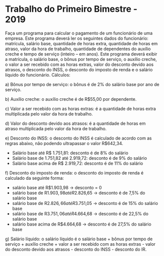 Trabalho do Primeiro Bimestre - 2019
=========================================

  Faça um programa para calcular o pagamento de um funcionário de uma empresa. Este programa
deverá ler os seguintes dados do funcionário: matrícula, salário base, quantidade de horas extra,
quantidade de horas em atraso, valor da hora de trabalho, quantidade de dependentes do auxílio
creche e tempo de serviço (inteiro – em anos). Este programa deverá exibir a matrícula, o salário
base, o bônus por tempo de serviço, o auxílio creche, o valor a ser recebido com as horas extras,
valor do desconto devido aos atrasos, o desconto do INSS, o desconto do imposto de renda e o
salário líquido do funcionário. Cálculos:

a) Bônus por tempo de serviço: o bônus é de 2% do salário base por ano de serviço.

b) Auxílio creche: o auxílio creche é de R$55,00 por dependente.

c) Valor a ser recebido com as horas extras: é a quantidade de horas extra multiplicada pelo
valor da hora de trabalho.

d) Valor do desconto devido aos atrasos: é a quantidade de horas em atraso multiplicada pelo
valor da hora de trabalho.

e) Desconto do INSS: o desconto do INSS é calculado de acordo com as regras abaixo, não
podendo ultrapassar o valor R$642,34.

- Salário base até R$ 1.751,81: desconto é de 8% do salário
- Salário base de 1.751,82 até 2.919,72: desconto é de 9% do salário
- Salário base acima de R$ 2.919,72: desconto é de 11% do salário

f) Desconto do imposto de renda: o desconto do imposto de renda é calculado da seguinte
forma:

- salário base até R$1.903,98 → desconto = 0
- salário base de R$1.903,98 até R$2.826,65 → desconto é de 7,5% do salário base
- salário base de R$2.826,66 até R$3.751,05 → desconto é de 15% do salário base
- salário base de R$3.751,06 até R$4.664,68 → desconto é de 22,5% do salário
base
- salário base acima de R$4.664,68 → desconto é de 27,5% do salário base

g) Salário líquido: o salário líquido é o salário base + bônus por tempo de serviço + auxílio
creche + valor a ser recebido com as horas extras - valor do desconto devido aos atrasos -
desconto do INSS - desconto do IR.
